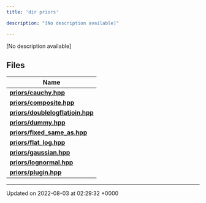 ```yaml
---
title: 'dir priors'

description: "[No description available]"

---
```







[No description available]

## Files

| Name           |
| -------------- |
| **[priors/cauchy.hpp](/documentation/code/main/files/cauchy_8hpp/#file-cauchy.hpp)**  |
| **[priors/composite.hpp](/documentation/code/main/files/composite_8hpp/#file-composite.hpp)**  |
| **[priors/doublelogflatjoin.hpp](/documentation/code/main/files/doublelogflatjoin_8hpp/#file-doublelogflatjoin.hpp)**  |
| **[priors/dummy.hpp](/documentation/code/main/files/dummy_8hpp/#file-dummy.hpp)**  |
| **[priors/fixed_same_as.hpp](/documentation/code/main/files/fixed__same__as_8hpp/#file-fixed-same-as.hpp)**  |
| **[priors/flat_log.hpp](/documentation/code/main/files/flat__log_8hpp/#file-flat-log.hpp)**  |
| **[priors/gaussian.hpp](/documentation/code/main/files/gaussian_8hpp/#file-gaussian.hpp)**  |
| **[priors/lognormal.hpp](/documentation/code/main/files/lognormal_8hpp/#file-lognormal.hpp)**  |
| **[priors/plugin.hpp](/documentation/code/main/files/plugin_8hpp/#file-plugin.hpp)**  |






-------------------------------

Updated on 2022-08-03 at 02:29:32 +0000
